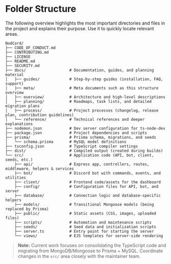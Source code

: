 # Folder Structure

The following overview highlights the most important directories and files in the project and explains their purpose. Use it to quickly locate relevant areas.

```text
NodCord/
├── CODE_OF_CONDUCT.md
├── CONTRIBUTING.md
├── LICENSE
├── README.md
├── SECURITY.md
├── docs/                   # Documentation, guides, and planning material
│   ├── guides/             # Step-by-step guides (installation, FAQ, support)
│   ├── meta/               # Meta documents such as this structure overview
│   ├── overview/           # Architecture and high-level descriptions
│   ├── planning/           # Roadmaps, task lists, and detailed migration plans
│   ├── process/            # Project processes (changelog, release plan, contribution guidelines)
│   └── reference/          # Technical references and deeper explanations
├── nodemon.json            # Dev server configuration for ts-node-dev
├── package.json            # Project dependencies and scripts
├── prisma/                 # Prisma schema, migrations, and seeds
│   └── schema.prisma       # MySQL model definitions
├── tsconfig.json           # TypeScript compiler settings
├── dist/                   # Compiled output (created during builds)
└── src/                    # Application code (API, bot, client, seeds, etc.)
    ├── api/                # Express app, controllers, routes, middleware, helpers & services
    ├── bot/                # Discord bot with commands, events, and utilities
    ├── client/             # Frontend code/assets for the dashboard
    ├── config/             # Configuration files for API, bot, and server
    ├── database/           # Connection logic and database-specific helpers
    ├── models/             # Transitional Mongoose models (being replaced by Prisma)
    ├── public/             # Static assets (CSS, images, uploaded files)
    ├── scripts/            # Automation and maintenance scripts
    ├── seeds/              # Seed data and initialization scripts
    ├── server.ts           # Entry point for starting the server
    └── views/              # EJS templates for server-side rendering
```

> **Note:** Current work focuses on consolidating the TypeScript code and migrating from MongoDB/Mongoose to Prisma + MySQL. Coordinate changes in the `src/` area closely with the maintainer team.
